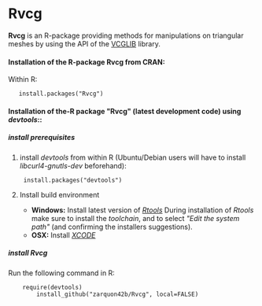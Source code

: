 Rvcg
====
__Rvcg__ is an R-package providing methods for manipulations on triangular meshes by using the API of the [VCGLIB](http://vcg.sf.net/) library.

#### Installation of the R-package Rvcg from CRAN: ####

Within R:
       
       install.packages("Rvcg")


#### Installation of the-R package "Rvcg" (latest development code) using *devtools*:: ####

##### install prerequisites #####

1. install *devtools* from within R (Ubuntu/Debian users will have to install *libcurl4-gnutls-dev* beforehand):

        install.packages("devtools")

2. Install build environment
    * **Windows:** Install latest version of *[Rtools](http://cran.r-project.org/bin/windows/Rtools)*
During installation of *Rtools* make sure to install the *toolchain*, and to select *"Edit the system path"* (and confirming the installers suggestions).
    * **OSX:** Install *[XCODE](https://developer.apple.com/xcode/)*

##### install Rvcg #####
Run the following command in R:
        
        require(devtools)
            install_github("zarquon42b/Rvcg", local=FALSE)
    
